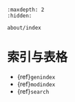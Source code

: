 ```{include} ../README.md
```

```{toctree}
:maxdepth: 2
:hidden:

about/index
```

# 索引与表格

* {ref}`genindex`
* {ref}`modindex`
* {ref}`search`
